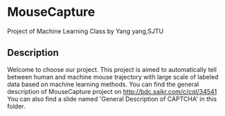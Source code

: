 # MouseCapture
Project of Machine Learning Class by Yang yang,SJTU

## Description
Welcome to choose our project.
This project is aimed to automatically tell between human and machine mouse trajectory with large scale of labeled data based on machine learning methods.
You can find the general description of MouseCapture project on http://bdc.saikr.com/c/cql/34541
You can also find a slide named 'General Description of CAPTCHA' in this folder.
